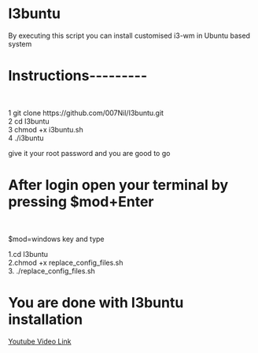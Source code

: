 # I3buntu
By executing this script you can install customised i3-wm in Ubuntu based system
<h1>Instructions---------</h1><br>
<p>
1 git clone https://github.com/007Nil/I3buntu.git <br>
2 cd I3buntu <br>
3 chmod +x i3buntu.sh <br>
4 ./i3buntu<br>
  </p>
give it your root password and you are good to go

<h1>After login open your terminal by pressing $mod+Enter</h1><br>
<p>$mod=windows key and type</p>
<p>
  1.cd I3buntu <br>
  2.chmod +x replace_config_files.sh <br>
  3. ./replace_config_files.sh <br>
 </p>
 
 <h1>You are done with I3buntu installation</h1>
<a href="https://www.youtube.com/watch?v=IMyqzD0OORM" target="_blank">Youtube Video Link
